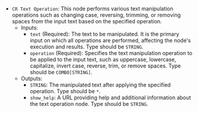 - `CR Text Operation`: This node performs various text manipulation operations such as changing case, reversing, trimming, or removing spaces from the input text based on the specified operation.
    - Inputs:
        - `text` (Required): The text to be manipulated. It is the primary input on which all operations are performed, affecting the node's execution and results. Type should be `STRING`.
        - `operation` (Required): Specifies the text manipulation operation to be applied to the input text, such as uppercase, lowercase, capitalize, invert case, reverse, trim, or remove spaces. Type should be `COMBO[STRING]`.
    - Outputs:
        - `STRING`: The manipulated text after applying the specified operation. Type should be `*`.
        - `show_help`: A URL providing help and additional information about the text operation node. Type should be `STRING`.
